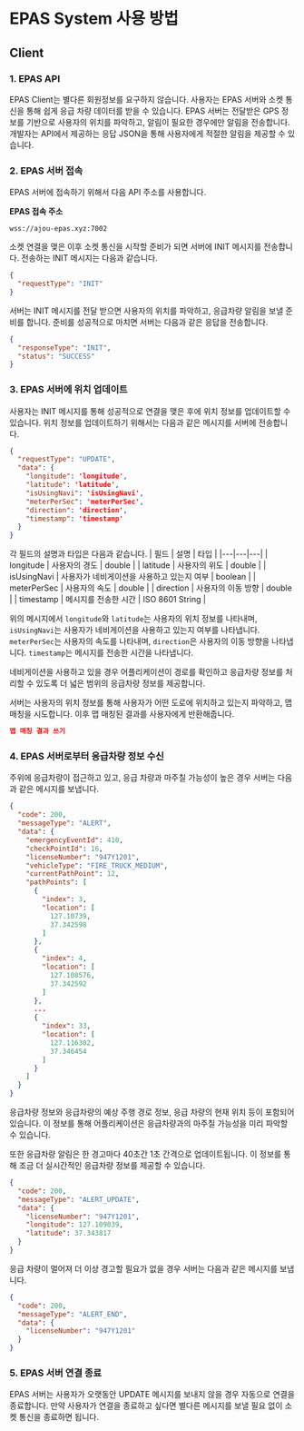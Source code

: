 # EPAS System 사용 방법

## Client

### 1. EPAS API

EPAS Client는 별다른 회원정보를 요구하지 않습니다. 사용자는 EPAS 서버와 소켓 통신을 통해 쉽게 응급 차량 데이터를 받을 수 있습니다. EPAS 서버는 전달받은 GPS 정보를 기반으로 사용자의 위치를 파악하고, 알림이 필요한 경우에만 알림을 전송합니다. 
개발자는 API에서 제공하는 응답 JSON을 통해 사용자에게 적절한 알림을 제공할 수 있습니다.

### 2. EPAS 서버 접속

EPAS 서버에 접속하기 위해서 다음 API 주소를 사용합니다.

**EPAS 접속 주소**
```
wss://ajou-epas.xyz:7002
```

소켓 연결을 맺은 이후 소켓 통신을 시작할 준비가 되면 서버에 INIT 메시지를 전송합니다. 전송하는 INIT 메시지는 다음과 같습니다.
```json
{
  "requestType": "INIT"
}
```

서버는 INIT 메시지를 전달 받으면 사용자의 위치를 파악하고, 응급차량 알림을 보낼 준비를 합니다. 준비를 성공적으로 마치면 서버는 다음과 같은 응답을 전송합니다.
```json
{
  "responseType": "INIT",
  "status": "SUCCESS"
}
```

### 3. EPAS 서버에 위치 업데이트

사용자는 INIT 메시지를 통해 성공적으로 연결을 맺은 후에 위치 정보를 업데이트할 수 있습니다. 위치 정보를 업데이트하기 위해서는 다음과 같은 메시지를 서버에 전송합니다.
```json
{
  "requestType": "UPDATE",
  "data": {
    "longitude": 'longitude',
    "latitude": 'latitude',
    "isUsingNavi": 'isUsingNavi',
    "meterPerSec": 'meterPerSec',
    "direction": 'direction',
    "timestamp": 'timestamp'
  }
}
```

각 필드의 설명과 타입은 다음과 같습니다.
| 필드 | 설명 | 타입 |
|---|---|---|
| longitude | 사용자의 경도 | double |
| latitude | 사용자의 위도 | double |
| isUsingNavi | 사용자가 네비게이션을 사용하고 있는지 여부 | boolean |
| meterPerSec | 사용자의 속도 | double |
| direction | 사용자의 이동 방향 | double |
| timestamp | 메시지를 전송한 시간 | ISO 8601 String |


위의 메시지에서 `longitude`와 `latitude`는 사용자의 위치 정보를 나타내며, `isUsingNavi`는 사용자가 네비게이션을 사용하고 있는지 여부를 나타냅니다. `meterPerSec`는 사용자의 속도를 나타내며, `direction`은 사용자의 이동 방향을 나타냅니다. `timestamp`는 메시지를 전송한 시간을 나타냅니다.

네비게이션을 사용하고 있을 경우 어플리케이션이 경로를 확인하고 응급차량 정보를 처리할 수 있도록 더 넓은 범위의 응급차량 정보를 제공합니다.

서버는 사용자의 위치 정보를 통해 사용자가 어떤 도로에 위치하고 있는지 파악하고, 맵 매칭을 시도합니다. 이후 맵 매칭된 결과를 사용자에게 반환해줍니다.

```json
맵 매칭 결과 쓰기
```

### 4. EPAS 서버로부터 응급차량 정보 수신

주위에 응급차량이 접근하고 있고, 응급 차량과 마주칠 가능성이 높은 경우 서버는 다음과 같은 메시지를 보냅니다.
```json
{
  "code": 200,
  "messageType": "ALERT",
  "data": {
    "emergencyEventId": 410,
    "checkPointId": 16,
    "licenseNumber": "947Y1201",
    "vehicleType": "FIRE_TRUCK_MEDIUM",
    "currentPathPoint": 12,
    "pathPoints": [
      {
        "index": 3,
        "location": [
          127.10739,
          37.342598
        ]
      },
      {
        "index": 4,
        "location": [
          127.108576,
          37.342592
        ]
      },
      ...
      {
        "index": 33,
        "location": [
          127.116302,
          37.346454
        ]
      }
    ]
  }
}
```
응급차량 정보와 응급차량의 예상 주행 경로 정보, 응급 차량의 현재 위치 등이 포함되어 있습니다. 이 정보를 통해 어플리케이션은 응급차량과의 마주칠 가능성을 미리 파악할 수 있습니다.

또한 응급차량 알림은 한 경고마다 40초간 1초 간격으로 업데이트됩니다. 이 정보를 통해 조금 더 실시간적인 응급차량 정보를 제공할 수 있습니다.

```json
{
  "code": 200,
  "messageType": "ALERT_UPDATE",
  "data": {
    "licenseNumber": "947Y1201",
    "longitude": 127.109039,
    "latitude": 37.343817
  }
}
```

응급 차량이 멀어져 더 이상 경고할 필요가 없을 경우 서버는 다음과 같은 메시지를 보냅니다.
```json
{
  "code": 200,
  "messageType": "ALERT_END",
  "data": {
    "licenseNumber": "947Y1201"
  }
}
```

### 5. EPAS 서버 연결 종료

EPAS 서버는 사용자가 오랫동안 UPDATE 메시지를 보내지 않을 경우 자동으로 연결을 종료합니다. 만약 사용자가 연결을 종료하고 싶다면 별다른 메시지를 보낼 필요 없이 소켓 통신을 종료하면 됩니다.

